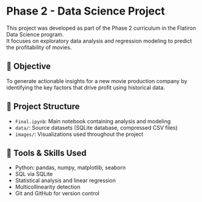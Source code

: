# Phase 2 - Data Science Project

This project was developed as part of the Phase 2 curriculum in the Flatiron Data Science program.  
It focuses on exploratory data analysis and regression modeling to predict the profitability of movies.

## 🎯 Objective

To generate actionable insights for a new movie production company by identifying the key factors that drive profit using historical data.

## 📁 Project Structure

- `Final.ipynb`: Main notebook containing analysis and modeling
- `data/`: Source datasets (SQLite database, compressed CSV files)
- `images/`: Visualizations used throughout the project

## 🧠 Tools & Skills Used

- Python: pandas, numpy, matplotlib, seaborn
- SQL via SQLite
- Statistical analysis and linear regression
- Multicollinearity detection
- Git and GitHub for version control